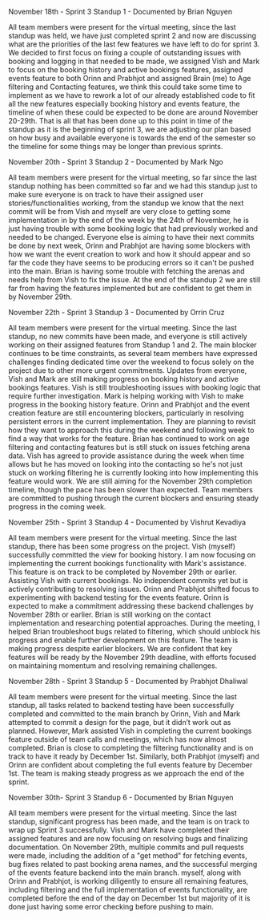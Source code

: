 November 18th - Sprint 3 Standup 1 - Documented by Brian Nguyen

All team members were present for the virtual meeting, since the last standup was held, we have just completed sprint 2 and now are discussing what are the priorities of the last few features we have left to do for sprint 3. We decided to first focus on fixing a couple of outstanding issues with booking and logging in that needed to be made, we assigned Vish and Mark to focus on the booking history and active bookings features, assigned events feature to both Orinn and Prabhjot and assigned Brain (me) to Age filtering and Contacting features, we think this could take some time to implement as we have to rework a lot of our already established code to fit all the new features especially booking history and events feature, the timeline of when these could be expected to be done are around November 20-29th. That is all that has been done up to this point in time of the standup as it is the beginning of sprint 3, we are adjusting our plan based on how busy and available everyone is towards the end of the semester so the timeline for some things may be longer than previous sprints.


November 20th - Sprint 3 Standup 2 - Documented by Mark Ngo

All team members were present for the virtual meeting, so far since the last standup nothing has been committed so far and we had this standup just to make sure everyone is on track to have their assigned user stories/functionalities working, from the standup we know that the next commit will be from Vish and myself are very close to getting some implementation in by the end of the week by the 24th of November,  he is just having trouble with some booking logic that had previously worked and needed to be changed. Everyone else is aiming to have their next commits be done by next week, Orinn and Prabhjot are having some blockers with how we want the event creation to work and how it should appear and so far the code they have seems to be producing errors so it can't be pushed into the main. Brian is having some trouble with fetching the arenas and needs help from Vish to fix the issue. At the end of the standup 2 we are still far from having the features implemented but are confident to get them in by November 29th.















November 22th - Sprint 3 Standup 3 - Documented by Orrin Cruz

All team members were present for the virtual meeting. Since the last standup, no new commits have been made, and everyone is still actively working on their assigned features from Standup 1 and 2. The main blocker continues to be time constraints, as several team members have expressed challenges finding dedicated time over the weekend to focus solely on the project due to other more urgent commitments. Updates from everyone, Vish and Mark are still making progress on booking history and active bookings features. Vish is still troubleshooting issues with booking logic that require further investigation. Mark is helping working with Vish to make progress in the booking history feature. Orinn and Prabhjot and the event creation feature are still encountering blockers, particularly in resolving persistent errors in the current implementation. They are planning  to revisit how they want to approach this during the weekend and following week to find a way that works for the feature. Brian has continued to work on age filtering and contacting features but is still stuck on issues fetching arena data. Vish has agreed to provide assistance during the week when time allows but he has moved on looking into the contacting so he's not just stuck on working filtering he is currently looking into how implementing this feature would work. We are still aiming for the November 29th completion timeline, though the pace has been slower than expected. Team members are committed to pushing through the current blockers and ensuring steady progress in the coming week.

November 25th - Sprint 3 Standup 4 - Documented by Vishrut Kevadiya

All team members were present for the virtual meeting. Since the last standup, there has been some progress on the project. Vish (myself) successfully committed the view for booking history. I am now focusing on implementing the current bookings functionality with Mark's assistance. This feature is on track to be completed by November 29th or earlier. Assisting Vish with current bookings. No independent commits yet but is actively contributing to resolving issues. Orinn and Prabhjot shifted focus to experimenting with backend testing for the events feature. Orinn is expected to make a commitment addressing these backend challenges by November 28th or earlier. Brian is still working on the contact implementation and researching potential approaches. During the meeting, I helped Brian troubleshoot bugs related to filtering, which should unblock his progress and enable further development on this feature. The team is making progress despite earlier blockers. We are confident that key features will be ready by the November 29th deadline, with efforts focused on maintaining momentum and resolving remaining challenges.





November 28th - Sprint 3 Standup 5 - Documented by Prabhjot Dhaliwal

All team members were present for the virtual meeting. Since the last standup,  all tasks related to backend testing have been successfully completed and committed to the main branch by Orinn, Vish and Mark attempted to commit a design for the page, but it didn’t work out as planned. However, Mark assisted Vish in completing the current bookings feature outside of team calls and meetings, which has now almost completed. Brian is close to completing the filtering functionality and is on track to have it ready by December 1st. Similarly, both Prabhjot (myself) and Orinn are confident about completing the full events feature by December 1st. The team is making steady progress as we approach the end of the sprint.

November 30th- Sprint 3 Standup 6 - Documented by Brian Nguyen

All team members were present for the virtual meeting. Since the last standup, significant progress has been made, and the team is on track to wrap up Sprint 3 successfully. Vish and Mark have completed their assigned features and are now focusing on resolving bugs and finalizing documentation. On November 29th, multiple commits and pull requests were made, including the addition of a "get method" for fetching events, bug fixes related to past booking arena names, and the successful merging of the events feature backend into the main branch. myself, along with Orinn and Prabhjot, is working diligently to ensure all remaining features, including filtering and the full implementation of events functionality, are completed before the end of the day on December 1st but majority of it is done just having some error checking before pushing to main.
